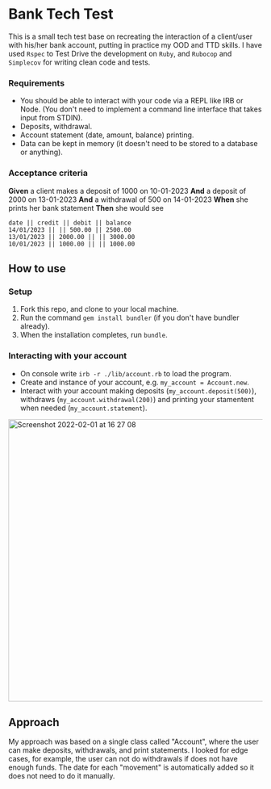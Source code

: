 # Bank Tech Test

This is a small tech test base on recreating the interaction of a client/user with his/her bank account, putting in practice my OOD and TTD skills. I have used `Rspec` to Test Drive the development on `Ruby`, and `Rubocop` and `Simplecov` for writing clean code and tests.

### Requirements

* You should be able to interact with your code via a REPL like IRB or Node. (You don't need to implement a command line interface that takes input from STDIN).
* Deposits, withdrawal.
* Account statement (date, amount, balance) printing.
* Data can be kept in memory (it doesn't need to be stored to a database or anything).

### Acceptance criteria

**Given** a client makes a deposit of 1000 on 10-01-2023
**And** a deposit of 2000 on 13-01-2023
**And** a withdrawal of 500 on 14-01-2023
**When** she prints her bank statement
**Then** she would see

```
date || credit || debit || balance
14/01/2023 || || 500.00 || 2500.00
13/01/2023 || 2000.00 || || 3000.00
10/01/2023 || 1000.00 || || 1000.00
```

How to use
----------

### Setup


1. Fork this repo, and clone to your local machine.
2. Run the command `gem install bundler` (if you don't have bundler already).
3. When the installation completes, run `bundle`.

### Interacting with your account

- On console write `irb -r ./lib/account.rb` to load the program.
- Create and instance of your account, e.g. `my_account = Account.new`.
- Interact with your account making deposits (`my_account.deposit(500)`), withdraws (`my_account.withdrawal(200)`) and printing your stamentent when needed (`my_account.statement`).

<img width="559" alt="Screenshot 2022-02-01 at 16 27 08" src="https://user-images.githubusercontent.com/86299300/151997758-bb4c5b1c-e199-4ae4-8c5d-4d63f174baa1.png">


Approach
----------

My approach was based on a single class called "Account", where the user can make deposits, withdrawals, and print statements. I looked for edge cases, for example, the user can not do withdrawals if does not have enough funds. The date for each "movement" is automatically added so it does not need to do it manually.
